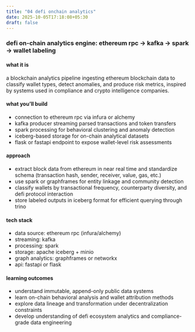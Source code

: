 ```yaml
---
title: "04 defi onchain analytics"
date: 2025-10-05T17:18:08+05:30
draft: false
---
```


### defi on-chain analytics engine: ethereum rpc → kafka → spark → wallet labeling

#### what it is

a blockchain analytics pipeline ingesting ethereum blockchain data to classify wallet types, detect anomalies, and produce risk metrics, inspired by systems used in compliance and crypto intelligence companies.

#### what you’ll build

- connection to ethereum rpc via infura or alchemy
- kafka producer streaming parsed transactions and token transfers
- spark processing for behavioral clustering and anomaly detection
- iceberg-based storage for on-chain analytical datasets
- flask or fastapi endpoint to expose wallet-level risk assessments

#### approach

- extract block data from ethereum in near real time and standardize schema (transaction hash, sender, receiver, value, gas, etc.)
- use spark or graphframes for entity linkage and community detection
- classify wallets by transactional frequency, counterparty diversity, and defi protocol interaction
- store labeled outputs in iceberg format for efficient querying through trino

#### tech stack

- data source: ethereum rpc (infura/alchemy)
- streaming: kafka
- processing: spark
- storage: apache iceberg + minio
- graph analytics: graphframes or networkx
- api: fastapi or flask

#### learning outcomes

- understand immutable, append-only public data systems
- learn on-chain behavioral analysis and wallet attribution methods
- explore data lineage and transformation under decentralization constraints
- develop understanding of defi ecosystem analytics and compliance-grade data engineering
